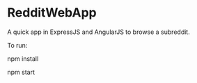 # RedditWebApp
A quick app in ExpressJS and AngularJS to browse a subreddit.

To run:

npm install

npm start
